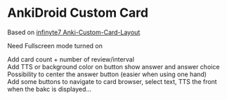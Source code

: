 # AnkiDroid Custom Card

Based on [infinyte7 Anki-Custom-Card-Layout](https://github.com/infinyte7/Anki-Custom-Card-Layout)

Need Fullscreen mode turned on
 
Add card count + number of review/interval  
Add TTS or background color on button show answer and answer choice  
Possibility to center the answer button (easier when using one hand)  
Add some buttons to navigate to card browser, select text, TTS the front when the bakc is displayed... 
